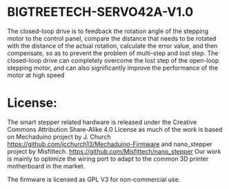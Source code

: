 # BIGTREETECH-SERVO42A-V1.0
The closed-loop drive is to feedback the rotation angle of the stepping motor to the control panel, compare the distance that needs to be rotated with the distance of the actual rotation, calculate the error value, and then compensate, so as to prevent the problem of multi-step and lost step. The closed-loop drive can completely overcome the lost step of the open-loop stepping motor, and can also significantly improve the performance of the motor at high speed

# License:
The smart stepper related hardware is released under the Creative Commons Attribution Share-Alike 4.0 License as much of the work is based on Mechaduino project by J. Church
https://github.com/jcchurch13/Mechaduino-Firmware
and nano_stepper project by Misfittech.
https://github.com/Misfittech/nano_stepper
Our work is mainly to optimize the wiring port to adapt to the common 3D printer motherboard in the market.

The firmware is licensed as GPL V3 for non-commercial use. 
